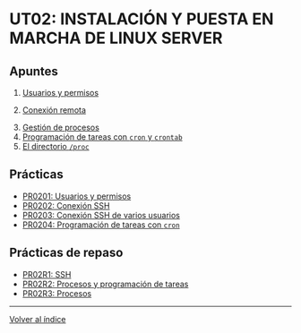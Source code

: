 # UT02: INSTALACIÓN Y PUESTA EN MARCHA DE LINUX SERVER

## Apuntes

1. [Usuarios y permisos](./apuntes/1_usuarios_permisos.md)
<!-- 2. [Redes Linux](./apuntes/2_redes_linux.md) -->
2. [Conexión remota](./apuntes/3_conexion_remota.md)
<!-- 4. [Almacenamiento y discos](./apuntes/4_almacenamiento_discos.md) (**REPASO**) -->
3. [Gestión de procesos](./apuntes/5_procesos.md)
4. [Programación de tareas con `cron` y `crontab`](./apuntes/6_cron.md)
5. [El directorio `/proc`](./apuntes/7_directorio_proc.md)


## Prácticas

- [PR0201: Usuarios y permisos](./practicas/pr0201_usuarios_permisos.md)
- [PR0202: Conexión SSH](./practicas/pr0202_ssh.md)
- [PR0203: Conexión SSH de varios usuarios](./practicas/pr0203_ssh_varios_usuarios.md)
- [PR0204: Programación de tareas con `cron`](./practicas/pr0204_cron.md)

## Prácticas de repaso

- [PR02R1: SSH](./practicas/PR02R1_ssh.md)
- [PR02R2: Procesos y programación de tareas](./practicas/PR02R2_cron.md)
- [PR02R3: Procesos](./practicas/PR02R3_procesos.md)


--- 

[Volver al índice](../index.md)
